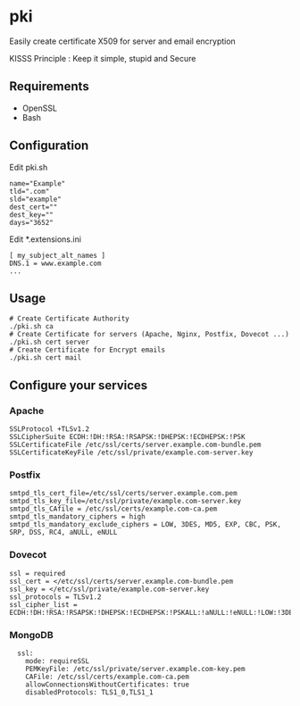 # pki
Easily create certificate X509 for server and email encryption

KISSS Principle : Keep it simple, stupid and Secure

## Requirements
  * OpenSSL
  * Bash

## Configuration
Edit pki.sh
```
name="Example"
tld=".com"
sld="example"
dest_cert=""
dest_key=""
days="3652"
```
Edit *.extensions.ini
```
[ my_subject_alt_names ]
DNS.1 = www.example.com
...
```

## Usage
```
# Create Certificate Authority
./pki.sh ca
# Create Certificate for servers (Apache, Nginx, Postfix, Dovecot ...)
./pki.sh cert server
# Create Certificate for Encrypt emails
./pki.sh cert mail
```

## Configure your services
### Apache
```
SSLProtocol +TLSv1.2
SSLCipherSuite ECDH:!DH:!RSA:!RSAPSK:!DHEPSK:!ECDHEPSK:!PSK
SSLCertificateFile /etc/ssl/certs/server.example.com-bundle.pem
SSLCertificateKeyFile /etc/ssl/private/example.com-server.key
```
### Postfix
```
smtpd_tls_cert_file=/etc/ssl/certs/server.example.com.pem
smtpd_tls_key_file=/etc/ssl/private/example.com-server.key
smtpd_tls_CAfile = /etc/ssl/certs/example.com-ca.pem
smtpd_tls_mandatory_ciphers = high
smtpd_tls_mandatory_exclude_ciphers = LOW, 3DES, MD5, EXP, CBC, PSK, SRP, DSS, RC4, aNULL, eNULL
```
### Dovecot
```
ssl = required
ssl_cert = </etc/ssl/certs/server.example.com-bundle.pem
ssl_key = </etc/ssl/private/example.com-server.key
ssl_protocols = TLSv1.2
ssl_cipher_list = ECDH:!DH:!RSA:!RSAPSK:!DHEPSK:!ECDHEPSK:!PSKALL:!aNULL:!eNULL:!LOW:!3DES:!MD5:!EXP:!CBC:!PSK:!SRP:!DSS:!RC4
```
### MongoDB
```
  ssl:
    mode: requireSSL
    PEMKeyFile: /etc/ssl/private/server.example.com-key.pem
    CAFile: /etc/ssl/certs/example.com-ca.pem
    allowConnectionsWithoutCertificates: true
    disabledProtocols: TLS1_0,TLS1_1
```
